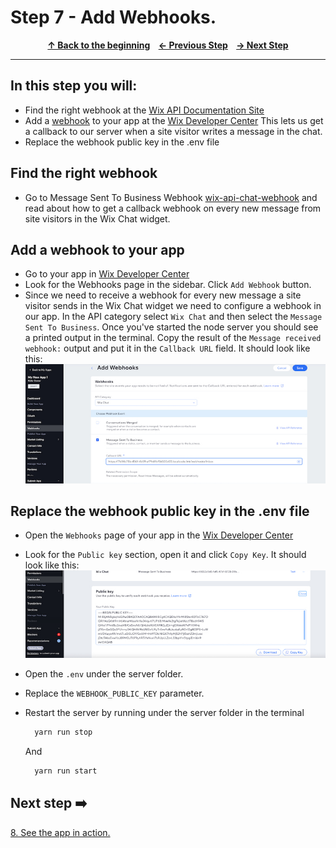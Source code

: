 # Step 7 - Add Webhooks.

<p align="center">
  <strong>
    <a href="../README.md#steps"> ↑ Back to the beginning</a>&nbsp;&nbsp;&nbsp;
    <a href="06-OAuth.md"> ← Previous Step</a>&nbsp;&nbsp;&nbsp;
    <a href="08-app-in-action.md"> → Next Step</a>
  </strong>
</p>
<hr/>

## In this step you will:
 * Find the right webhook at the [Wix API Documentation Site][wix-docs]   
 * Add a [webhook] to your app at the [Wix Developer Center][wix-dev-center] This lets us get a callback to our server when a site visitor writes a message in the chat.
 * Replace the webhook public key in the .env file
 
## Find the right webhook 
- Go to Message Sent To Business Webhook [wix-api-chat-webhook] and read about how to get a callback webhook on every new message from site visitors in the Wix Chat widget.


## Add a webhook to your app

-   Go to your app in [Wix Developer Center][wix-dev-center]
-   Look for the Webhooks page in the sidebar. Click `Add Webhook` button.
- Since we need to receive a webhook for every new message a site visitor sends in the Wix Chat widget we need to configure a webhook in our app. In the API category select `Wix Chat` and then select the `Message Sent To Business`. 
Once you've started the node server you should see a printed output in the terminal. Copy the result of the `Message received webhook:` output and put it in the `Callback URL` field. 
It should look like this:
    ![wix development site](../images/webhook.jpg?raw=true)

## Replace the webhook public key in the .env file
- Open the `Webhooks` page of your app in the [Wix Developer Center][wix-dev-center]
  
- Look for the `Public key` section, open it and click `Copy Key`.
It should look like this:
  ![wix development site](../images/webhooks-public-key.jpg?raw=true)
- Open the `.env` under the server folder.

- Replace the `WEBHOOK_PUBLIC_KEY` parameter.

- Restart the server by running under the server folder in the terminal
  ```bash
    yarn run stop 
  ```    
  And 
  ```bash
    yarn run start
  ```   


## Next step ➡️

[8. See the app in action.][step08]

[webhook]: https://en.wikipedia.org/wiki/Webhook
[gh-back]: ../README.md#steps
[step08]: 08-app-in-action.md
[wix-dev-center]: https://dev.wix.com
[wix-docs]: https://dev.wix.com/api/rest/getting-started
[wix-api-chat-webhook]: https://dev.wix.com/api/rest/inbox/messages/message-sent-to-business-webhook
